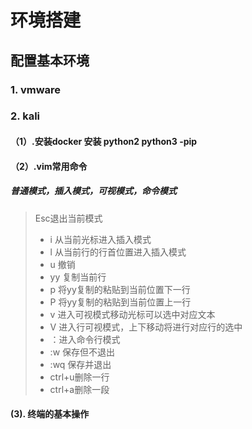 # 环境搭建

## 配置基本环境

### 1. vmware 

### 2. kali

#### （1）.安装docker 安装 python2 python3  -pip

#### （2）.vim常用命令

##### 普通模式，插入模式，可视模式，命令模式

> Esc退出当前模式  
>
> * i 从当前光标进入插入模式  
> * l 从当前行的行首位置进入插入模式  
> * u 撤销  
> * yy 复制当前行  
> * p 将yy复制的粘贴到当前位置下一行  
> * P 将yy复制的粘贴到当前位置上一行  
> * v 进入可视模式移动光标可以选中对应文本  
> * V 进入行可视模式，上下移动将进行对应行的选中  
> * ：进入命令行模式  
> * :w 保存但不退出  
> * :wq 保存并退出  
> * ctrl+u删除一行
> * ctrl+a删除一段

#### (3). 终端的基本操作

# 